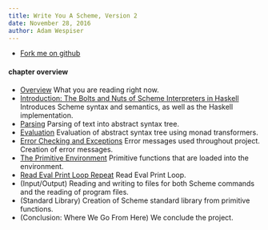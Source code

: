 ```yaml
---
title: Write You A Scheme, Version 2
date: November 28, 2016
author: Adam Wespiser
---
```


* [Fork me on github](https://github.com/write-you-a-scheme-v2/scheme)    

#### chapter overview
* [Overview](../wyas/00_overview.html) What you are reading right now.      
* [Introduction: The Bolts and Nuts of Scheme Interpreters in Haskell](../wyas/01_introduction.html)  Introduces Scheme syntax and semantics, as well as the Haskell implementation.    
* [Parsing](../wyas/02_parsing.html) Parsing of text into abstract syntax tree.    
* [Evaluation](../wyas/03_evaluation.html) Evaluation of abstract syntax tree using monad transformers.       
* [Error Checking and Exceptions](../wyas/04_errors.html) Error messages used throughout project. Creation of error messages.    
* [The Primitive Environment](../wyas/05_primitives.html) Primitive functions that are loaded into the environment.    
* [Read Eval Print Loop Repeat](../wyas/06_repl.html) Read Eval Print Loop.   
* (Input/Output) Reading and writing to files for both Scheme commands and the reading of program files.    
* (Standard Library) Creation of Scheme standard library from primitive functions.    
* (Conclusion: Where We Go From Here) We conclude the project.  
